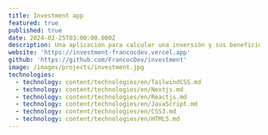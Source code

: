 ```yaml
---
title: Investment app
featured: true
published: true
date: 2024-02-25T03:00:00.000Z
description: Una aplicación para calcular una inversión y sus beneficios.
website: 'https://investment-francocdev.vercel.app'
github: 'https://github.com/FrancocDev/investment'
image: /images/projects/investment.jpg
technologies:
  - technology: content/technologies/en/TailwindCSS.md
  - technology: content/technologies/en/Nextjs.md
  - technology: content/technologies/en/Reactjs.md
  - technology: content/technologies/en/JavaScript.md
  - technology: content/technologies/en/CSS3.md
  - technology: content/technologies/en/HTML5.md
---
```



